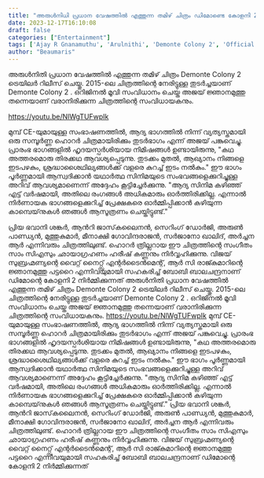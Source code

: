 ```yaml
---
title: "അരുൾനിധി പ്രധാന വേഷത്തിൽ എത്തുന്ന തമിഴ് ചിത്രം ഡിമോണ്ടെ കോളനി 2 ട്രെയിലർ"
date: 2023-12-17T16:10:08
draft: false
categories: ["Entertainment"]
tags: ['Ajay R Gnanamuthu', 'Arulnithi', 'Demonte Colony 2', 'Official Trailer', 'Priya Bhavani Shankar', 'Sam CS']
author: "Beaumaris"
---
```


അരുൾനിതി പ്രധാന വേഷത്തിൽ എത്തുന്ന തമിഴ് ചിത്രം Demonte Colony 2 ട്രെയിലർ റിലീസ് ചെയ്തു. 2015-ലെ ചിത്രത്തിന്റെ നേരിട്ടുള്ള തുടർച്ചയാണ് Demonte Colony 2 . ഒറിജിനൽ മൂവി സംവിധാനം ചെയ്ത അജയ് ജ്ഞാനമുത്തു തന്നെയാണ് വരാനിരിക്കുന്ന ചിത്രത്തിന്റെ സംവിധായകനും.

https://youtu.be/NlWgTUFwpIk

മുമ്പ് CE-യുമായുള്ള സംഭാഷണത്തിൽ, ആദ്യ ഭാഗത്തിൽ നിന്ന് വ്യത്യസ്തമായി ഒരു സമ്പൂർണ്ണ ഹൊറർ ചിത്രമായിരിക്കും തുടർഭാഗം എന്ന് അജയ് പങ്കുവെച്ചു. പ്രാരംഭ ഭാഗങ്ങളിൽ ഹൃദയസ്പർശിയായ നിമിഷങ്ങൾ ഉണ്ടായിരുന്നു, "കഥ അത്തരമൊരു തിരക്കഥ ആവശ്യപ്പെടുന്നു. തുടക്കം മുതൽ, ആഖ്യാനം നിങ്ങളെ ഇടപഴകും, ശ്രദ്ധാശൈഥില്യങ്ങൾക്ക് വളരെ കുറച്ച് ഇടം നൽകും." ഈ ഭാഗം പൂർണ്ണമായി ആസ്വദിക്കാൻ യഥാർത്ഥ സിനിമയുടെ സംഭവങ്ങളെക്കുറിച്ചുള്ള അറിവ് ആവശ്യമാണെന്ന് അദ്ദേഹം കൂട്ടിച്ചേർക്കുന്നു. "ആദ്യ സിനിമ കഴിഞ്ഞ് എട്ട് വർഷമായി, അതിലെ രംഗങ്ങൾ അധികമാരും ഓർത്തിരിക്കില്ല. എന്നാൽ നിർണായക ഭാഗങ്ങളെക്കുറിച്ച് പ്രേക്ഷകരെ ഓർമ്മിപ്പിക്കാൻ കഴിയുന്ന കാമ്പെയ്‌നുകൾ ഞങ്ങൾ ആസൂത്രണം ചെയ്തിട്ടുണ്ട്."

പ്രിയ ഭവാനി ശങ്കർ, ആൻറി ജാസ്‌കലൈനൻ, സെറിംഗ് ഡോർജി, അരുൺ പാണ്ഡ്യൻ, മുത്തുകുമാർ, മീനാക്ഷി ഗോവിന്ദരാജൻ, സർജാനോ ഖാലിദ്, അർച്ചന ആർ എന്നിവരും ചിത്രത്തിലുണ്ട്. ഹൊറർ ത്രില്ലറായ ഈ ചിത്രത്തിന്റെ സംഗീതം സാം സിഎസും ഛായാഗ്രഹണം ഹരീഷ് കണ്ണനും നിർവ്വഹിക്കുന്നു. വിജയ് സുബ്രഹ്മണ്യന്റെ വൈറ്റ് നൈറ്റ്സ് എന്റർടൈൻമെന്റ്, ആർ സി രാജ്കുമാറിന്റെ ജ്ഞാനമുത്തു പട്ടറൈ എന്നിവയുമായി സഹകരിച്ച് ബോബി ബാലചന്ദ്രനാണ് ഡിമോന്റെ കോളനി 2 നിർമ്മിക്കുന്നത്
അരുൾനിതി പ്രധാന വേഷത്തിൽ എത്തുന്ന തമിഴ് ചിത്രം Demonte Colony 2 ട്രെയിലർ റിലീസ് ചെയ്തു. 2015-ലെ ചിത്രത്തിന്റെ നേരിട്ടുള്ള തുടർച്ചയാണ് Demonte Colony 2 . ഒറിജിനൽ മൂവി സംവിധാനം ചെയ്ത അജയ് ജ്ഞാനമുത്തു തന്നെയാണ് വരാനിരിക്കുന്ന ചിത്രത്തിന്റെ സംവിധായകനും. https://youtu.be/NlWgTUFwpIk മുമ്പ് CE-യുമായുള്ള സംഭാഷണത്തിൽ, ആദ്യ ഭാഗത്തിൽ നിന്ന് വ്യത്യസ്തമായി ഒരു സമ്പൂർണ്ണ ഹൊറർ ചിത്രമായിരിക്കും തുടർഭാഗം എന്ന് അജയ് പങ്കുവെച്ചു. പ്രാരംഭ ഭാഗങ്ങളിൽ ഹൃദയസ്പർശിയായ നിമിഷങ്ങൾ ഉണ്ടായിരുന്നു, "കഥ അത്തരമൊരു തിരക്കഥ ആവശ്യപ്പെടുന്നു. തുടക്കം മുതൽ, ആഖ്യാനം നിങ്ങളെ ഇടപഴകും, ശ്രദ്ധാശൈഥില്യങ്ങൾക്ക് വളരെ കുറച്ച് ഇടം നൽകും." ഈ ഭാഗം പൂർണ്ണമായി ആസ്വദിക്കാൻ യഥാർത്ഥ സിനിമയുടെ സംഭവങ്ങളെക്കുറിച്ചുള്ള അറിവ് ആവശ്യമാണെന്ന് അദ്ദേഹം കൂട്ടിച്ചേർക്കുന്നു. "ആദ്യ സിനിമ കഴിഞ്ഞ് എട്ട് വർഷമായി, അതിലെ രംഗങ്ങൾ അധികമാരും ഓർത്തിരിക്കില്ല. എന്നാൽ നിർണായക ഭാഗങ്ങളെക്കുറിച്ച് പ്രേക്ഷകരെ ഓർമ്മിപ്പിക്കാൻ കഴിയുന്ന കാമ്പെയ്‌നുകൾ ഞങ്ങൾ ആസൂത്രണം ചെയ്തിട്ടുണ്ട്." പ്രിയ ഭവാനി ശങ്കർ, ആൻറി ജാസ്‌കലൈനൻ, സെറിംഗ് ഡോർജി, അരുൺ പാണ്ഡ്യൻ, മുത്തുകുമാർ, മീനാക്ഷി ഗോവിന്ദരാജൻ, സർജാനോ ഖാലിദ്, അർച്ചന ആർ എന്നിവരും ചിത്രത്തിലുണ്ട്. ഹൊറർ ത്രില്ലറായ ഈ ചിത്രത്തിന്റെ സംഗീതം സാം സിഎസും ഛായാഗ്രഹണം ഹരീഷ് കണ്ണനും നിർവ്വഹിക്കുന്നു. വിജയ് സുബ്രഹ്മണ്യന്റെ വൈറ്റ് നൈറ്റ്സ് എന്റർടൈൻമെന്റ്, ആർ സി രാജ്കുമാറിന്റെ ജ്ഞാനമുത്തു പട്ടറൈ എന്നിവയുമായി സഹകരിച്ച് ബോബി ബാലചന്ദ്രനാണ് ഡിമോന്റെ കോളനി 2 നിർമ്മിക്കുന്നത്
